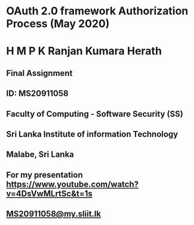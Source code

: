 # OAuth 2.0 framework Authorization Process (May 2020)
# H M P K Ranjan Kumara Herath
## Final Assignment 
## ID: MS20911058
## Faculty of Computing - Software Security (SS)
## Sri Lanka Institute of information Technology
## Malabe, Sri Lanka
## For my presentation https://www.youtube.com/watch?v=4DsVwMLrtSc&t=1s
## MS20911058@my.sliit.lk
